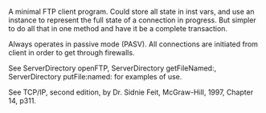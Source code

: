 A minimal FTP client program.  Could store all state in inst vars, and use an instance to represent the full state of a connection in progress.  But simpler to do all that in one method and have it be a complete transaction.Always operates in passive mode (PASV).  All connections are initiated from client in order to get through firewalls.See ServerDirectory openFTP, ServerDirectory getFileNamed:, ServerDirectory putFile:named: for examples of use.See TCP/IP, second edition, by Dr. Sidnie Feit, McGraw-Hill, 1997, Chapter 14, p311.